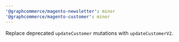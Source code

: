 ```yaml
---
'@graphcommerce/magento-newsletter': minor
'@graphcommerce/magento-customer': minor
---
```


Replace deprecated `updateCustomer` mutations with `updateCustomerV2`.
